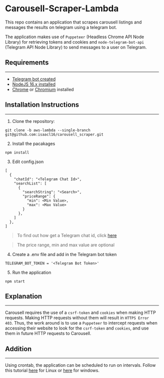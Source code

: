 # Carousell-Scraper-Lambda

This repo contains an application that scrapes carousell listings and messages the results on telegram using a telegram bot.

The application makes use of `Puppeteer` (Headless Chrome API Node Library) for retrieving tokens and cookies and `node-telegram-bot-api` (Telegram API Node Library)
to send messages to a user on Telegram.
## Requirements
---
* [Telegram bot created](https://telegram.me/BotFather)
* [NodeJS 16.x installed](https://nodejs.org/en/download/)
* [Chrome](https://www.google.com/chrome/?brand=BNSD&gclid=CjwKCAjwh4ObBhAzEiwAHzZYU_MDBMAH7kptpH0b1YhWMrSc62EH0Mcb_JxHxSjwCVSjVuLIPuVSqBoCa6EQAvD_BwE&gclsrc=aw.ds) or [Chromium](https://www.chromium.org/getting-involved/download-chromium/) installed

## Installation Instructions
---
1. Clone the repository:
```
git clone -b aws-lambda --single-branch git@github.com:isaacl16/carousell_scraper.git
```
2. Install the pacakages
```
npm install
```
3. Edit config.json
```
[
  {
    "chatId": "<Telegram Chat Id>",
    "searchList": [
      {
        "searchString": "<Search>",
        "priceRange": {
          "min": <Min Value>,
          "max": <Max Value>
        }
      },
    ]
  },
]
```
> To find out how get a Telegram chat id, click [here](https://www.alphr.com/find-chat-id-telegram/)

> The price range, min and max value are optional
4. Create a .env file and add in the Telegram bot token
```
TELEGRAM_BOT_TOKEN = '<Telegram Bot Token>'
```
5. Run the application
```
npm start
```

## Explanation
---
Carousell requires the use of a `csrf-token` and `cookies` when making HTTP requests. Making HTTP requests without them will result in  `HTTPS Error 403`. Thus, the work around is to use a `Puppeteer` to intercept requests when accessing their website to look for the `csrf-token` and `cookies`, and use them in future HTTP requests to Carousell.

## Addition 
---
Using crontab, the application can be scheduled to run on intervals. Follow this tutorial [here](https://www.geeksforgeeks.org/crontab-in-linux-with-examples/) for Linux or [here](https://stackoverflow.com/questions/7195503/setting-up-a-cron-job-in-windows) for windows.
